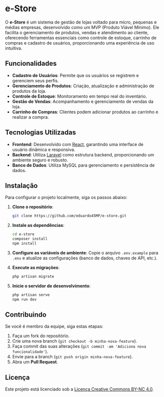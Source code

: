 # e-Store

O **e-Store** é um sistema de gestão de lojas voltado para micro, pequenas e médias empresas, desenvolvido como um MVP (Produto Viável Mínimo). Ele facilita o gerenciamento de produtos, vendas e atendimento ao cliente, oferecendo ferramentas essenciais como controle de estoque, carrinho de compras e cadastro de usuários, proporcionando uma experiência de uso intuitiva.

## Funcionalidades

- **Cadastro de Usuários**: Permite que os usuários se registrem e gerenciem seus perfis.
- **Gerenciamento de Produtos**: Criação, atualização e administração de produtos da loja.
- **Controle de Estoque**: Monitoramento em tempo real do inventário.
- **Gestão de Vendas**: Acompanhamento e gerenciamento de vendas da loja.
- **Carrinho de Compras**: Clientes podem adicionar produtos ao carrinho e realizar a compra.

## Tecnologias Utilizadas

- **Frontend**: Desenvolvido com [React](https://reactjs.org/), garantindo uma interface de usuário dinâmica e responsiva.
- **Backend**: Utiliza [Laravel](https://laravel.com/) como estrutura backend, proporcionando um ambiente seguro e robusto.
- **Banco de Dados**: Utiliza MySQL para gerenciamento e persistência de dados.

## Instalação

Para configurar o projeto localmente, siga os passos abaixo:

1. **Clone o repositório**:
   ```bash
   git clone https://github.com/eduardo45MP/e-store.git
   ```

2. **Instale as dependências**:
   ```bash
   cd e-store
   composer install
   npm install
   ```

3. **Configure as variáveis de ambiente**:
   Copie o arquivo `.env.example` para `.env` e atualize as configurações (banco de dados, chaves de API, etc.).

4. **Execute as migrações**:
   ```bash
   php artisan migrate
   ```

5. **Inicie o servidor de desenvolvimento**:
   ```bash
   php artisan serve
   npm run dev
   ```

## Contribuindo

Se você é membro da equipe, siga estas etapas:

1. Faça um fork do repositório.
2. Crie uma nova branch (`git checkout -b minha-nova-feature`).
3. Faça commit das suas alterações (`git commit -am 'Adiciona nova funcionalidade'`).
4. Envie para a branch (`git push origin minha-nova-feature`).
5. Abra um **Pull Request**.

## Licença

Este projeto está licenciado sob a [Licença Creative Commons BY-NC 4.0](./LICENSE).
